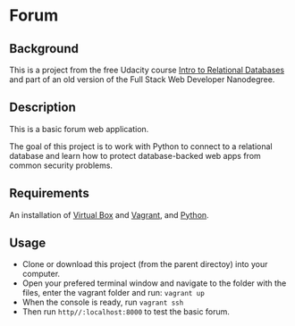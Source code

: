 # Forum
## Background
This is a project from the free Udacity course [Intro to Relational Databases](https://www.udacity.com/course/intro-to-relational-databases--ud197) and part of an old version of the Full Stack Web Developer Nanodegree.

## Description
This is a basic forum web application.

The goal of this project is to work with Python to connect to a relational database and learn how to protect database-backed web apps from common security problems.


## Requirements
An installation of [Virtual Box](https://www.virtualbox.org/wiki/Downloads) and [Vagrant](https://www.vagrantup.com/downloads.html), and [Python](https://www.python.org/downloads/).

## Usage

* Clone or download this project (from the parent directoy) into your computer.
* Open your prefered terminal window and navigate to the folder with the files, enter the vagrant folder and run:
`vagrant up`
* When the console is ready, run `vagrant ssh`
* Then run `http//:localhost:8000` to test the basic forum.
